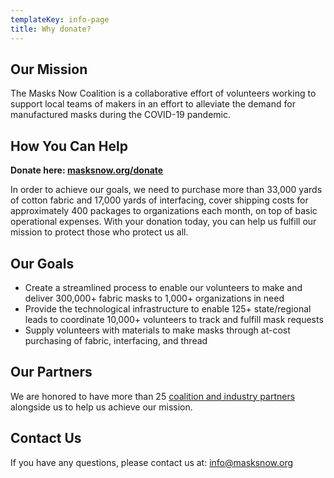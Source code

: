 ```yaml
---
templateKey: info-page
title: Why donate?
---
```

## Our Mission

The Masks Now Coalition is a collaborative effort of volunteers working to support local teams of makers in an effort to alleviate the demand for manufactured masks during the COVID-19 pandemic.

## How You Can Help

**Donate here: [masksnow.org/donate](https://masksnow.org/donate/)**

In order to achieve our goals, we need to purchase more than 33,000 yards of cotton fabric and 17,000 yards of interfacing, cover shipping costs for approximately 400 packages to organizations each month, on top of basic operational expenses. With your donation today, you can help us fulfill our mission to protect those who protect us all.

## Our Goals

* Create a streamlined process to enable our volunteers to make and deliver 300,000+ fabric masks to 1,000+ organizations in need
* Provide the technological infrastructure to enable 125+ state/regional leads to coordinate 10,000+ volunteers to track and fulfill mask requests
* Supply volunteers with materials to make masks through at-cost purchasing of fabric, interfacing, and thread

## Our Partners

We are honored to have more than 25 [coalition and industry partners](https://masksnow.org/partners/) alongside us to help us achieve our mission.

## Contact Us

If you have any questions, please contact us at: [info@masksnow.org](mailto:info@masksnow.org)